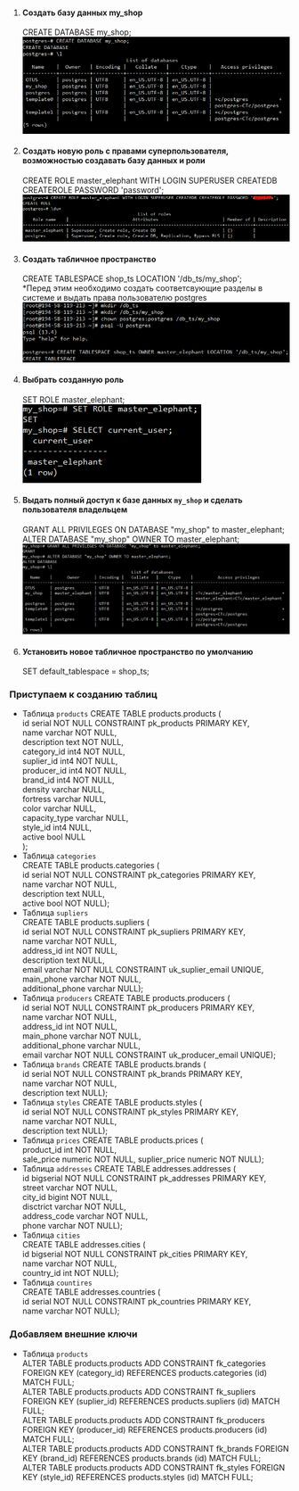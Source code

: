 1. #### Создать базу данных my_shop
    CREATE DATABASE my_shop;
    ![](https://github.com/nikerov-kirill/OtusDB_2021/blob/master/DDL%20%D1%81%D0%BA%D1%80%D0%B8%D0%BF%D1%82%D1%8B%20%D0%B4%D0%BB%D1%8F%20postgres/createDB.png)
2. #### Создать новую роль с правами суперпользователя, возможностью создавать базу данных и роли
    CREATE ROLE master_elephant WITH LOGIN SUPERUSER CREATEDB CREATEROLE PASSWORD 'password';
    ![](https://github.com/nikerov-kirill/OtusDB_2021/blob/master/DDL%20%D1%81%D0%BA%D1%80%D0%B8%D0%BF%D1%82%D1%8B%20%D0%B4%D0%BB%D1%8F%20postgres/createRole.png)
3. #### Создать табличное пространство
    CREATE TABLESPACE shop_ts LOCATION '/db_ts/my_shop';  
    *Перед этим необходимо создать соответсвующие разделы в системе и выдать права пользователю postgres
    ![](https://github.com/nikerov-kirill/OtusDB_2021/blob/master/DDL%20%D1%81%D0%BA%D1%80%D0%B8%D0%BF%D1%82%D1%8B%20%D0%B4%D0%BB%D1%8F%20postgres/createTS.png)
5. #### Выбрать созданную роль
    SET ROLE master_elephant;  
    ![](https://github.com/nikerov-kirill/OtusDB_2021/blob/master/DDL%20%D1%81%D0%BA%D1%80%D0%B8%D0%BF%D1%82%D1%8B%20%D0%B4%D0%BB%D1%8F%20postgres/currentUser.png)
5. #### Выдать полный доступ к базе данных `my_shop` и сделать пользователя владельцем
    GRANT ALL PRIVILEGES ON DATABASE "my_shop" to master_elephant;  
    ALTER DATABASE "my_shop" OWNER TO master_elephant;  
    ![](https://github.com/nikerov-kirill/OtusDB_2021/blob/master/DDL%20%D1%81%D0%BA%D1%80%D0%B8%D0%BF%D1%82%D1%8B%20%D0%B4%D0%BB%D1%8F%20postgres/newOwner.png)
6. #### Установить новое табличное пространство по умолчанию
    SET default_tablespace = shop_ts;

### Приступаем к созданию таблиц
- Таблица `products`
    CREATE TABLE products.products (  
        id serial NOT NULL CONSTRAINT pk_products PRIMARY KEY,  
        name varchar NOT NULL,  
        description text NOT NULL,  
        category_id int4 NOT NULL,  
        suplier_id int4 NOT NULL,  
        producer_id int4 NOT NULL,  
        brand_id int4 NOT NULL,  
        density varchar NULL,  
        fortress varchar NULL,  
        color varchar NULL,  
        capacity_type varchar NULL,  
        style_id int4 NULL,  
        active bool NULL  
     );  
- Таблица `categories`  
    CREATE TABLE products.categories (  
        id serial NOT NULL CONSTRAINT pk_categories PRIMARY KEY,  
        name varchar NOT NULL,  
        description text NULL,  
        active bool NOT NULL);  
- Таблица `supliers`  
    CREATE TABLE products.supliers (  
id serial NOT NULL CONSTRAINT pk_supliers PRIMARY KEY,  
name varchar NOT NULL,  
address_id int NOT NULL,  
description text NULL,  
email varchar NOT NULL CONSTRAINT uk_suplier_email UNIQUE,  
main_phone varchar NOT NULL,  
additional_phone varchar NULL);  
- Таблица `producers`
    CREATE TABLE products.producers (  
id serial NOT NULL CONSTRAINT pk_producers PRIMARY KEY,  
name varchar NOT NULL,  
address_id int NOT NULL,  
main_phone varchar NOT NULL,  
additional_phone varchar NULL,  
email varchar NOT NULL CONSTRAINT uk_producer_email UNIQUE);  
- Таблица `brands`
    CREATE TABLE products.brands (  
id serial NOT NULL CONSTRAINT pk_brands PRIMARY KEY,  
name varchar NOT NULL,  
description text NULL);  
- Таблица `styles`
    CREATE TABLE products.styles (  
id serial NOT NULL CONSTRAINT pk_styles PRIMARY KEY,  
name varchar NOT NULL,  
description text NULL);  
- Таблица `prices`
    CREATE TABLE products.prices (  
product_id int NOT NULL,  
sale_price numeric NOT NULL, 
suplier_price numeric NOT NULL);  
- Таблица `addresses`
    CREATE TABLE addresses.addresses (  
id bigserial NOT NULL CONSTRAINT pk_addresses PRIMARY KEY,  
street varchar NOT NULL,  
city_id bigint NOT NULL,  
disctrict varchar NOT NULL,  
address_code varchar NOT NULL,  
phone varchar NOT NULL);  
- Таблица `cities`  
    CREATE TABLE addresses.cities (  
id bigserial NOT NULL CONSTRAINT pk_cities PRIMARY KEY,  
name varchar NOT NULL,  
country_id int NOT NULL);  
- Таблица `countires`  
    CREATE TABLE addresses.countries (  
id serial NOT NULL CONSTRAINT pk_countries PRIMARY KEY,  
name varchar NOT NULL);  


### Добавляем внешние ключи
- Таблица `products`  
ALTER TABLE products.products ADD CONSTRAINT fk_categories FOREIGN KEY (category_id) REFERENCES products.categories (id) MATCH FULL;  
ALTER TABLE products.products ADD CONSTRAINT fk_supliers FOREIGN KEY (suplier_id) REFERENCES products.supliers (id) MATCH FULL;  
ALTER TABLE products.products ADD CONSTRAINT fk_producers FOREIGN KEY (producer_id) REFERENCES products.producers (id) MATCH FULL;  
ALTER TABLE products.products ADD CONSTRAINT fk_brands FOREIGN KEY (brand_id) REFERENCES products.brands (id) MATCH FULL;  
ALTER TABLE products.products ADD CONSTRAINT fk_styles FOREIGN KEY (style_id) REFERENCES products.styles (id) MATCH FULL;


     
